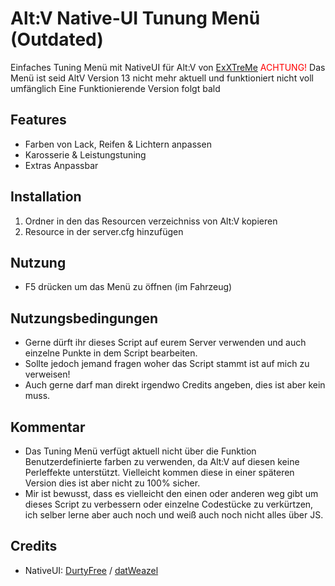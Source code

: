 # Alt:V Native-UI Tunung Menü (Outdated)

Einfaches Tuning Menü mit NativeUI für Alt:V von [ExXTreMe](https://github.com/ExXTreMe315)
<span style="color:red">ACHTUNG!</span>
Das Menü ist seid AltV Version 13 nicht mehr aktuell und funktioniert nicht voll umfänglich
Eine Funktionierende Version folgt bald

## Features

- Farben von Lack, Reifen & Lichtern anpassen
- Karosserie & Leistungstuning
- Extras Anpassbar

## Installation

1. Ordner in den das Resourcen verzeichniss von Alt:V kopieren
2. Resource in der server.cfg hinzufügen

## Nutzung
- F5 drücken um das Menü zu öffnen (im Fahrzeug)

## Nutzungsbedingungen 
- Gerne dürft ihr dieses Script auf eurem Server verwenden und auch einzelne Punkte in dem Script bearbeiten.
- Sollte jedoch jemand fragen woher das Script stammt ist auf mich zu verweisen!
- Auch gerne darf man direkt irgendwo Credits angeben, dies ist aber kein muss.

## Kommentar
- Das Tuning Menü verfügt aktuell nicht über die Funktion Benutzerdefinierte farben zu verwenden, da Alt:V auf diesen keine Perleffekte unterstützt. Vielleicht kommen diese in einer späteren Version dies ist aber nicht zu 100% sicher.
- Mir ist bewusst, dass es vielleicht den einen oder anderen weg gibt um dieses Script zu verbessern oder einzelne Codestücke zu verkürtzen, ich selber lerne aber auch noch und weiß auch noch nicht alles über JS.

## Credits

- NativeUI: [DurtyFree](https://github.com/DurtyFree/alt-V-NativeUI) / [datWeazel](https://github.com/datWeazel/alt-V-NativeUI)
